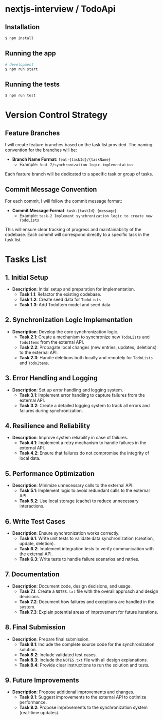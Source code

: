 # nextjs-interview / TodoApi

## Installation

```bash
$ npm install
```

## Running the app

```bash
# development
$ npm run start
```

## Running the tests

```bash
$ npm run test
```

# Version Control Strategy

## Feature Branches

I will create feature branches based on the task list provided. The naming convention for the branches will be:

- **Branch Name Format**: `feat-{taskId}/{taskName}`
  - Example: `feat-2/synchronization-logic-implementation`

Each feature branch will be dedicated to a specific task or group of tasks.

## Commit Message Convention

For each commit, I will follow the commit message format:

- **Commit Message Format**: `task-{taskId} {message}`
  - Example: `task-2 Implement synchronization logic to create new TodoLists`
  
This will ensure clear tracking of progress and maintainability of the codebase. Each commit will correspond directly to a specific task in the task list.


# Tasks List

## 1. **Initial Setup**
- **Description**: Initial setup and preparation for implementation.
    - **Task 1.1**: Refactor the existing codebase.
    - **Task 1.2**: Create seed data for `TodoLists`
    - **Task 1.3**: Add TodoItem model and seed data

## 2. **Synchronization Logic Implementation**
- **Description**: Develop the core synchronization logic.
  - **Task 2.1**: Create a mechanism to synchronize new `TodoLists` and `TodoItems` from the external API.
  - **Task 2.2**: Propagate local changes (new entries, updates, deletions) to the external API.
  - **Task 2.3**: Handle deletions both locally and remotely for `TodoLists` and `TodoItems`.

## 3. **Error Handling and Logging**
- **Description**: Set up error handling and logging system.
  - **Task 3.1**: Implement error handling to capture failures from the external API.
  - **Task 3.2**: Create a detailed logging system to track all errors and failures during synchronization.

## 4. **Resilience and Reliability**
- **Description**: Improve system reliability in case of failures.
  - **Task 4.1**: Implement a retry mechanism to handle failures in the external API.
  - **Task 4.2**: Ensure that failures do not compromise the integrity of local data.

## 5. **Performance Optimization**
- **Description**: Minimize unnecessary calls to the external API.
  - **Task 5.1**: Implement logic to avoid redundant calls to the external API.
  - **Task 5.2**: Use local storage (cache) to reduce unnecessary interactions.

## 6. **Write Test Cases**
- **Description**: Ensure synchronization works correctly.
  - **Task 6.1**: Write unit tests to validate data synchronization (creation, update, deletion).
  - **Task 6.2**: Implement integration tests to verify communication with the external API.
  - **Task 6.3**: Write tests to handle failure scenarios and retries.

## 7. **Documentation**
- **Description**: Document code, design decisions, and usage.
  - **Task 7.1**: Create a `NOTES.txt` file with the overall approach and design decisions.
  - **Task 7.2**: Document how failures and exceptions are handled in the system.
  - **Task 7.3**: Explain potential areas of improvement for future iterations.

## 8. **Final Submission**
- **Description**: Prepare final submission.
  - **Task 8.1**: Include the complete source code for the synchronization solution.
  - **Task 8.2**: Include validated test cases.
  - **Task 8.3**: Include the `NOTES.txt` file with all design explanations.
  - **Task 8.4**: Provide clear instructions to run the solution and tests.

## 9. **Future Improvements**
- **Description**: Propose additional improvements and changes.
  - **Task 9.1**: Suggest improvements to the external API to optimize performance.
  - **Task 9.2**: Propose improvements to the synchronization system (real-time updates).
